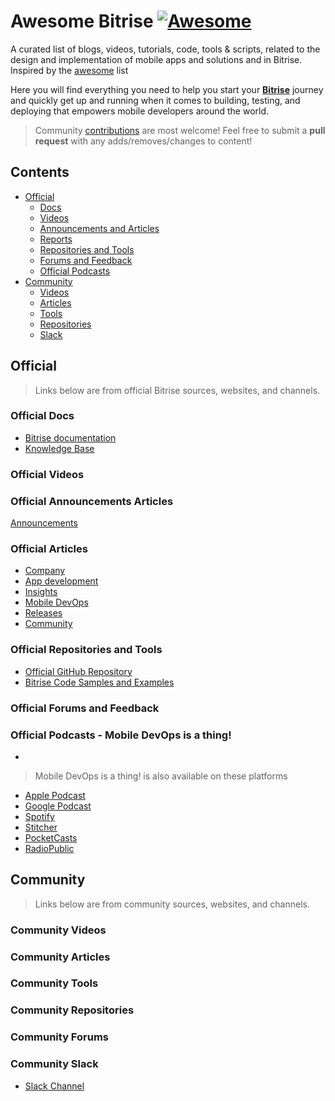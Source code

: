 # Awesome Bitrise [![Awesome](https://cdn.rawgit.com/sindresorhus/awesome/d7305f38d29fed78fa85652e3a63e154dd8e8829/media/badge.svg)](https://github.com/sindresorhus/awesome)
A curated list of blogs, videos, tutorials, code, tools &amp; scripts, related to the design and implementation of mobile apps and solutions and in Bitrise.
Inspired by the [awesome](https://github.com/sindresorhus/awesome) list


Here you will find everything you need to help you start your **[Bitrise](https://www.bitrise.io/)** journey and quickly get up and running when it comes to building, testing, and deploying that empowers mobile developers around the world.

> Community [contributions](contributing.md) are most welcome! Feel free to submit a **pull request** with any adds/removes/changes to content!


## Contents

- [Official](#Official)
  - [Docs](#Official-Docs)
  - [Videos](#Official-Videos)
  - [Announcements and Articles](#Official-Announcements-and-Articles)
  - [Reports](#Official-Reports)
  - [Repositories and Tools](#Official-Repositories-and-Tools)
  - [Forums and Feedback](#Official-Forums-and-Feedback)
  - [Official Podcasts](#Official-Podcasts)
- [Community](#Community)
  - [Videos](#Community-Videos)
  - [Articles](#Community-Articles)
  - [Tools](#Community-Tools)
  - [Repositories](#Community-Repositories)
  - [Slack](#Community-Slack)


## Official

> Links below are from official Bitrise sources, websites, and channels.

### Official Docs
- [Bitrise documentation](https://devcenter.bitrise.io/)
- [Knowledge Base](https://support.bitrise.io/hc/en-us/categories/360000108597-Knowledge-Data-Base-)

### Official Videos


### Official Announcements Articles
[Announcements](https://support.bitrise.io/hc/en-us/sections/360005429678-Announcements)

### Official Articles
- [Company](https://blog.bitrise.io/categories/company)
- [App development](https://blog.bitrise.io/categories/app-development)
- [Insights](https://blog.bitrise.io/categories/insights)
- [Mobile DevOps](https://blog.bitrise.io/categories/mobile-devops)
- [Releases](https://blog.bitrise.io/categories/releases)
- [Community](https://blog.bitrise.io/categories/community)


### Official Repositories and Tools
- [Official GitHub Repository](https://github.com/bitrise-io)
- [Bitrise Code Samples and Examples](https://github.com/bitrise-dev)

### Official Forums and Feedback

### Official Podcasts - Mobile DevOps is a thing!
- 

> Mobile DevOps is a thing! is also available on these platforms
- [Apple Podcast](https://podcasts.apple.com/us/podcast/mobile-devops-is-a-thing/id1506647132?uo=4)
- [Google Podcast](https://podcasts.google.com/feed/aHR0cHM6Ly9hbmNob3IuZm0vcy8xMjJiNGExNC9wb2RjYXN0L3Jzcw==)
- [Spotify](https://open.spotify.com/show/1T7xhZIYqANaXu1UOKrBg8)
- [Stitcher](https://www.stitcher.com/show/mobile-devops-is-a-thing)
- [PocketCasts](https://pca.st/2sirqyml)
- [RadioPublic](https://radiopublic.com/mobile-devops-is-a-thing-WxbLe7)

## Community

> Links below are from community sources, websites, and channels.

### Community Videos

### Community Articles

### Community Tools

### Community Repositories

### Community Forums

### Community Slack
- [Slack Channel](https://chat.bitrise.io/)
